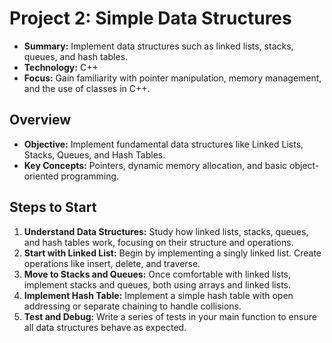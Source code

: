 # Project 2: Simple Data Structures

- **Summary:** Implement data structures such as linked lists, stacks, queues, and hash tables.
- **Technology:** C++
- **Focus:** Gain familiarity with pointer manipulation, memory management, and the use of classes in C++.

## Overview

- **Objective:** Implement fundamental data structures like Linked Lists, Stacks, Queues, and Hash Tables.
- **Key Concepts:** Pointers, dynamic memory allocation, and basic object-oriented programming.

## Steps to Start

1. **Understand Data Structures:** Study how linked lists, stacks, queues, and hash tables work, focusing on their structure and operations.
2. **Start with Linked List:** Begin by implementing a singly linked list. Create operations like insert, delete, and traverse.
3. **Move to Stacks and Queues:** Once comfortable with linked lists, implement stacks and queues, both using arrays and linked lists.
4. **Implement Hash Table:** Implement a simple hash table with open addressing or separate chaining to handle collisions.
5. **Test and Debug:** Write a series of tests in your main function to ensure all data structures behave as expected.